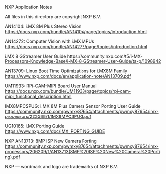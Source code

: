 NXP Application Notes

All files in this directory are copyright NXP B.V.

AN14104: i.MX 8M Plus Stereo Vision
https://docs.nxp.com/bundle/AN14104/page/topics/introduction.html

AN14272: Computer Vision with i.MX MPUs
https://docs.nxp.com/bundle/AN14272/page/topics/introduction.html

i.MX 8 GStreamer User Guide
https://community.nxp.com/t5/i-MX-Processors-Knowledge-Base/i-MX-8-GStreamer-User-Guide/ta-p/1098942

AN13709: Linux Boot Time Optimizations for i.MX8M Family
https://www.nxp.com/docs/en/application-note/AN13709.pdf

UM11933: RPi-CAM-MIPI Board User Manual
https://docs.nxp.com/bundle/UM11933/page/topics/rpi-cam-mipi_functional_description.html

IMX8MPCSPUG: i.MX 8M Plus Camera Sensor Porting User Guide
https://community.nxp.com/pwmxy87654/attachments/pwmxy87654/imx-processors/223588/1/IMX8MPCSPUG.pdf

UG10165: i.MX Porting Guide
https://www.nxp.com/doc/IMX_PORTING_GUIDE

NXP AN13713: 8MP ISP New Camera Porting
https://community.nxp.com/pwmxy87654/attachments/pwmxy87654/imx-processors/206209/1/AN13713(8MP%20ISP%20New%20Camera%20Porting).pdf

NXP — wordmark and logo are trademarks of NXP B.V.
